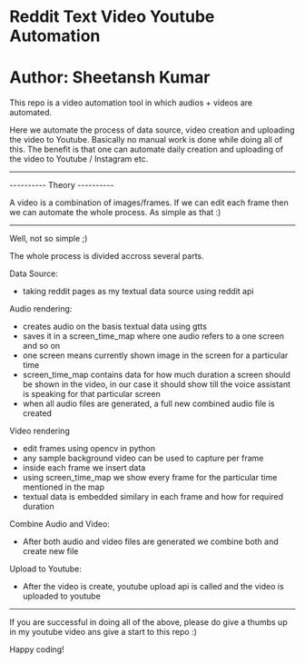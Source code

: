 # Reddit Text Video Youtube Automation

# Author: Sheetansh Kumar


This repo is a video automation tool in which audios + videos are automated.

Here we automate the process of data source, video creation and uploading the video to Youtube. Basically no manual work is done while doing all of this.
The benefit is that one can automate daily creation and uploading of the video to Youtube / Instagram etc.

----------------------------

---------- Theory  ----------

A video is a combination of images/frames. If we can edit each frame then we can automate the whole process.
As simple as that :)

----------------------------
Well, not so simple ;)

The whole process is divided accross several parts.


Data Source:
  * taking reddit pages as my textual data source using reddit api

Audio rendering:
  - creates audio on the basis textual data using gtts
  - saves it in a screen_time_map where one audio refers to a one screen and so on
  - one screen means currently shown image in the screen for a particular time
  - screen_time_map contains data for how much duration a screen should be shown in the video, in our case it should show till the voice assistant is speaking for that particular screen
  - when all audio files are generated, a full new combined audio file is created

Video rendering
  - edit frames using opencv in python
  - any sample background video can be used to capture per frame
  - inside each frame we insert data
  - using screen_time_map we show every frame for the particular time mentioned in the map
  - textual data is embedded similary in each frame and how for required duration
 
Combine Audio and Video:
  - After both audio and video files are generated we combine both and create new file
  

Upload to Youtube:
  - After the video is create, youtube upload api is called and the video is uploaded to youtube
  
  
----------------------------


If you are successful in doing all of the above, please do give a thumbs up in my youtube video ans give a start to this repo :)


Happy coding!

